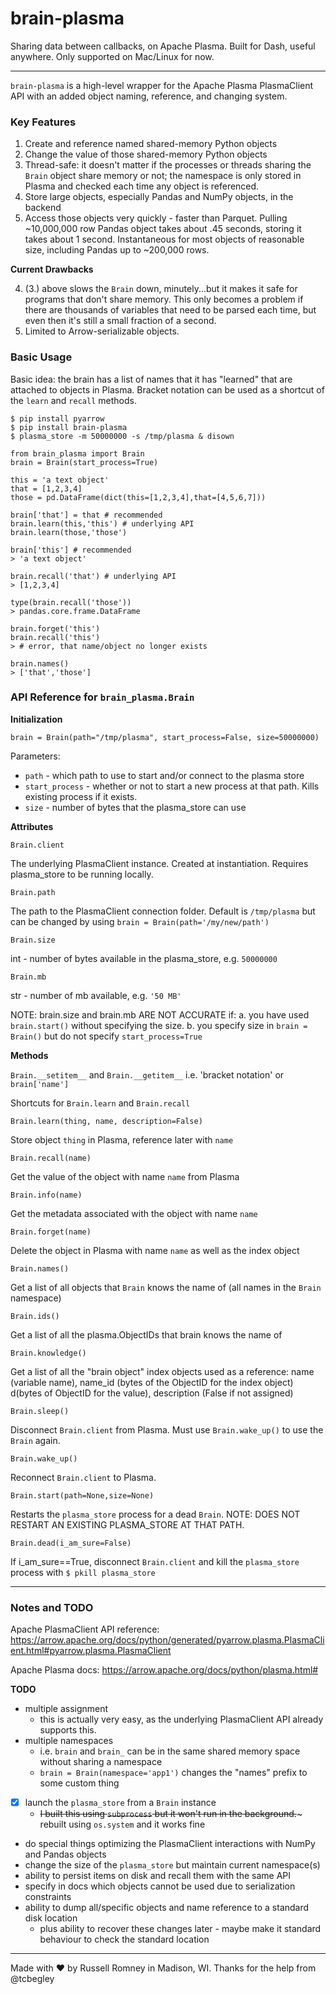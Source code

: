 # brain-plasma
Sharing data between callbacks, on Apache Plasma. Built for Dash, useful anywhere. Only supported on Mac/Linux for now.

---

`brain-plasma` is a high-level wrapper for the Apache Plasma PlasmaClient API with an added object naming, reference, and changing system.

### Key Features

1. Create and reference named shared-memory Python objects
2. Change the value of those shared-memory Python objects
3. Thread-safe: it doesn't matter if the processes or threads sharing the `Brain` object share memory or not; the namespace is only stored in Plasma and checked each time any object is referenced.
4. Store large objects, especially Pandas and NumPy objects, in the backend
5. Access those objects very quickly - faster than Parquet. Pulling ~10,000,000 row Pandas object takes about .45 seconds, storing it takes about 1 second. Instantaneous for most objects of reasonable size, including Pandas up to ~200,000 rows.

**Current Drawbacks**

4. (3.) above slows the `Brain` down, minutely...but it makes it safe for programs that don't share memory. This only becomes a problem if there are thousands of variables that need to be parsed each time, but even then it's still a small fraction of a second.
6. Limited to Arrow-serializable objects.

### Basic Usage

Basic idea: the brain has a list of names that it has "learned" that are attached to objects in Plasma. Bracket notation can be used as a shortcut of the `learn` and `recall` methods.

```
$ pip install pyarrow
$ pip install brain-plasma
$ plasma_store -m 50000000 -s /tmp/plasma & disown
```

```
from brain_plasma import Brain
brain = Brain(start_process=True)

this = 'a text object'
that = [1,2,3,4]
those = pd.DataFrame(dict(this=[1,2,3,4],that=[4,5,6,7]))

brain['that'] = that # recommended
brain.learn(this,'this') # underlying API
brain.learn(those,'those')

brain['this'] # recommended
> 'a text object'

brain.recall('that') # underlying API
> [1,2,3,4]

type(brain.recall('those'))
> pandas.core.frame.DataFrame

brain.forget('this')
brain.recall('this')
> # error, that name/object no longer exists

brain.names()
> ['that','those']
```

### API Reference for `brain_plasma.Brain`

**Initialization**

`brain = Brain(path="/tmp/plasma", start_process=False, size=50000000)`

Parameters:

* `path` - which path to use to start and/or connect to the plasma store
* `start_process` - whether or not to start a new process at that path. Kills existing process if it exists.
* `size` - number of bytes that the plasma_store can use

**Attributes**

`Brain.client`

The underlying PlasmaClient instance. Created at instantiation. Requires plasma_store to be running locally.

`Brain.path`

The path to the PlasmaClient connection folder. Default is `/tmp/plasma` but can be changed by using `brain = Brain(path='/my/new/path')`

`Brain.size`

int - number of bytes available in the plasma_store, e.g. `50000000`

`Brain.mb`

str - number of mb available, e.g. `'50 MB'`

NOTE: brain.size and brain.mb ARE NOT ACCURATE if:
a. you have used `brain.start()` without specifying the size. 
b. you specify size in `brain = Brain()` but do not specify `start_process=True`

**Methods**

`Brain.__setitem__` and `Brain.__getitem__` i.e. 'bracket notation' or `brain['name']`

Shortcuts for `Brain.learn` and `Brain.recall`

`Brain.learn(thing, name, description=False)`

Store object `thing` in Plasma, reference later with `name`

`Brain.recall(name)`

Get the value of the object with name `name` from Plasma

`Brain.info(name)`

Get the metadata associated with the object with name `name`

`Brain.forget(name)`

Delete the object in Plasma with name `name` as well as the index object

`Brain.names()`

Get a list of all objects that `Brain` knows the name of (all names in the `Brain` namespace)

`Brain.ids()`

Get a list of all the plasma.ObjectIDs that brain knows the name of

`Brain.knowledge()`

Get a list of all the "brain object" index objects used as a reference: name (variable name), name_id (bytes of the ObjectID for the index object) d(bytes of ObjectID for the value), description (False if not assigned)

`Brain.sleep()`

Disconnect `Brain.client` from Plasma. Must use `Brain.wake_up()` to use the `Brain` again.

`Brain.wake_up()`

Reconnect `Brain.client` to Plasma.

`Brain.start(path=None,size=None)`

Restarts the `plasma_store` process for a dead `Brain`. NOTE: DOES NOT RESTART AN EXISTING PLASMA_STORE AT THAT PATH.

`Brain.dead(i_am_sure=False)`

If i_am_sure==True, disconnect `Brain.client` and kill the `plasma_store` process with `$ pkill plasma_store`

---

### Notes and TODO

Apache PlasmaClient API reference: https://arrow.apache.org/docs/python/generated/pyarrow.plasma.PlasmaClient.html#pyarrow.plasma.PlasmaClient

Apache Plasma docs: https://arrow.apache.org/docs/python/plasma.html#

**TODO**

* multiple assignment
  * this is actually very easy, as the underlying PlasmaClient API already supports this.
* multiple namespaces
  * i.e. `brain` and `brain_` can be in the same shared memory space without sharing a namespace
  * `brain = Brain(namespace='app1')` changes the "names" prefix to some custom thing
- [x] launch the `plasma_store` from a `Brain` instance
  - ~~I built this using `subprocess` but it won't run in the background.~~~ rebuilt using `os.system` and it works fine
* do special things optimizing the PlasmaClient interactions with NumPy and Pandas objects
* change the size of the `plasma_store` but maintain current namespace(s)
* ability to persist items on disk and recall them with the same API
* specify in docs which objects cannot be used due to serialization constraints
* ability to dump all/specific objects and name reference to a standard disk location
  * plus ability to recover these changes later - maybe make it standard behaviour to check the standard location


---

Made with :heart: by Russell Romney in Madison, WI. Thanks for the help from @tcbegley
